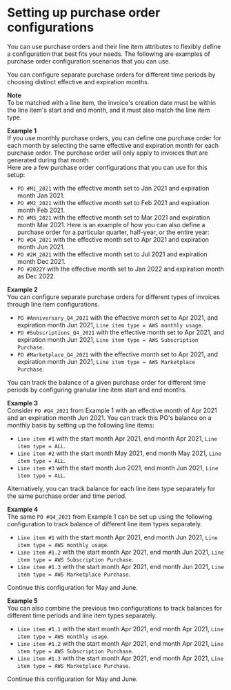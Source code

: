 # Setting up purchase order configurations<a name="setup-po-lineitem"></a>

You can use purchase orders and their line item attributes to flexibly define a configuration that best fits your needs\. The following are examples of purchase order configuration scenarios that you can use\.

You can configure separate purchase orders for different time periods by choosing distinct effective and expiration months\.

**Note**  
To be matched with a line item, the invoice's creation date must be within the line item's start and end month, and it must also match the line item type\.

**Example 1**  
If you use monthly purchase orders, you can define one purchase order for each month by selecting the same effective and expiration month for each purchase order\. The purchase order will only apply to invoices that are generated during that month\.   
Here are a few purchase order configurations that you can use for this setup:  
+ `PO #M1_2021` with the effective month set to Jan 2021 and expiration month Jan 2021\.
+ `PO #M2_2021` with the effective month set to Feb 2021 and expiration month Feb 2021\.
+ `PO #M3_2021` with the effective month set to Mar 2021 and expiration month Mar 2021\.
Here is an example of how you can also define a purchase order for a particular quarter, half\-year, or the entire year:  
+ `PO #Q4_2021` with the effective month set to Apr 2021 and expiration month Jun 2021\.
+ `PO #2H_2021` with the effective month set to Jul 2021 and expiration month Dec 2021\.
+ `PO #2022Y` with the effective month set to Jan 2022 and expiration month as Dec 2022\.

**Example 2**  
You can configure separate purchase orders for different types of invoices through line item configurations\.  
+ `PO #Anniversary_Q4_2021` with the effective month set to Apr 2021, and expiration month Jun 2021, `Line item type = AWS monthly usage`\.
+ `PO #Subscriptions_Q4_2021` with the effective month set to Apr 2021, and expiration month Jun 2021, `Line item type = AWS Subscription Purchase`\.
+ `PO #Marketplace_Q4_2021` with the effective month set to Apr 2021, and expiration month Jun 2021, `Line item type = AWS Marketplace Purchase`\.

You can track the balance of a given purchase order for different time periods by configuring granular line item start and end months\.

**Example 3**  
Consider `PO #Q4_2021` from Example 1 with an effective month of Apr 2021 and an expiration month Jun 2021\. You can track this PO's balance on a monthly basis by setting up the following line items:  
+ `Line item #1` with the start month Apr 2021, end month Apr 2021, `Line item type = ALL`\.
+ `Line item #2` with the start month May 2021, end month May 2021, `Line item type = ALL`\.
+ `Line item #3` with the start month Jun 2021, end month Jun 2021, `Line item type = ALL`\.

Alternatively, you can track balance for each line item type separately for the same purchase order and time period\.

**Example 4**  
The same `PO #Q4_2021` from Example 1 can be set up using the following configuration to track balance of different line item types separately\.  
+ `Line item #1` with the start month Apr 2021, end month Jun 2021, `Line item type = AWS monthly usage`\.
+ `Line item #1.2` with the start month Apr 2021, end month Jun 2021, `Line item type = AWS Subscription Purchase`\.
+ `Line item #1.3` with the start month Apr 2021, end month Jun 2021, `Line item type = AWS Marketplace Purchase`\.

Continue this configuration for May and June\.

**Example 5**  
You can also combine the previous two configurations to track balances for different time periods and line item types separately\.  
+ `Line item #1.1` with the start month Apr 2021, end month Apr 2021, `Line item type = AWS monthly usage`\.
+ `Line item #1.2` with the start month Apr 2021, end month Apr 2021, `Line item type = AWS Subscription Purchase`\.
+ `Line item #1.3` with the start month Apr 2021, end month Apr 2021, `Line item type = AWS Marketplace Purchase`\.

Continue this configuration for May and June\.